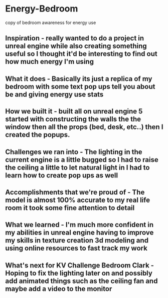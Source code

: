 # Energy-Bedroom
copy of bedroom awareness for energy use
## Inspiration - really wanted to do a project in unreal engine while also creating something useful so I thought it'd be interesting to find out how much energy I'm using

## What it does - Basically its just a replica of my bedroom with some text pop ups tell you about be and giving energy use stats

## How we built it - built all on unreal engine 5 started with constructing the walls the the window then all the props (bed, desk, etc..) then I created the popups.

## Challenges we ran into - The lighting in the current engine is a little bugged so I had to raise the ceiling a little to let natural light in I had to learn how to create pop ups as well

## Accomplishments that we're proud of - The model is almost 100% accurate to my real life room it took some fine attention to detail

## What we learned - I'm much more confident in my abilities in unreal engine having to improve my skills in texture creation 3d modeling and using online resources to fast track my work

## What's next for KV Challenge Bedroom Clark - Hoping to fix the lighting later on and possibly add animated things such as the ceiling fan and maybe add a video to the monitor
